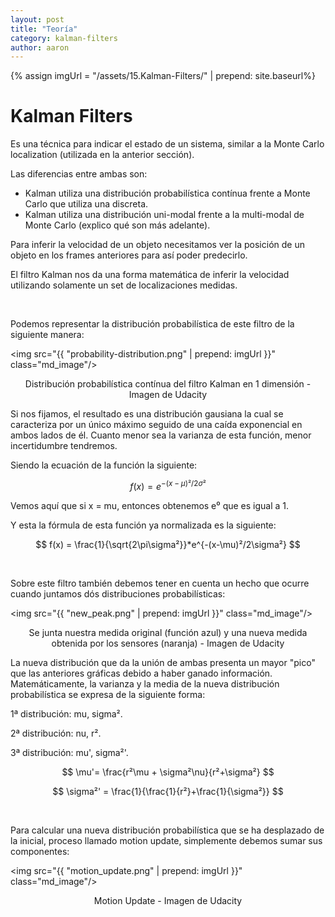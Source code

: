 ```yaml
---
layout: post
title: "Teoría"
category: kalman-filters
author: aaron
---
```


{% assign imgUrl = "/assets/15.Kalman-Filters/" | prepend: site.baseurl%}

# Kalman Filters

Es una técnica para indicar el estado de un sistema, similar a la Monte Carlo localization (utilizada en la anterior sección).

Las diferencias entre ambas son:

- Kalman utiliza una distribución probabilística contínua frente a Monte Carlo que utiliza una discreta.
- Kalman utiliza una distribución uni-modal frente a la multi-modal de Monte Carlo (explico qué son más adelante).

Para inferir la velocidad de un objeto necesitamos ver la posición de un objeto en los frames anteriores para así poder predecirlo.

El filtro Kalman nos da una forma matemática de inferir la velocidad utilizando solamente un set de localizaciones medidas.

<br/>

Podemos representar la distribución probabilística de este filtro de la siguiente manera:

<img src="{{ "probability-distribution.png" | prepend: imgUrl }}" class="md_image"/>

<p style="text-align:center">Distribución probabilística contínua del filtro Kalman en 1 dimensión - Imagen de Udacity</p>



Si nos fijamos, el resultado es una distribución gausiana la cual se caracteriza por un único máximo seguido de una caída exponencial en ambos lados de él. Cuanto menor sea la varianza de esta función, menor incertidumbre tendremos.

Siendo la ecuación de la función la siguiente:


$$
f(x) = e^{-(x-\mu)²/2\sigma²}
$$


Vemos aquí que si x = mu, entonces obtenemos e⁰ que es igual a 1.

Y esta la fórmula de esta función ya normalizada es la siguiente:


$$
f(x) = \frac{1}{\sqrt{2\pi\sigma²}}*e^{-(x-\mu)²/2\sigma²}
$$


<br/>

Sobre este filtro también debemos tener en cuenta un hecho que ocurre cuando juntamos dós distribuciones probabilísticas:

<img src="{{ "new_peak.png" | prepend: imgUrl }}" class="md_image"/>

<p style="text-align:center">Se junta nuestra medida original (función azul) y una nueva medida obtenida por los sensores (naranja) - Imagen de Udacity</p>

La nueva distribución que da la unión de ambas presenta un mayor "pico" que las anteriores gráficas debido a haber ganado información. Matemáticamente, la varianza y la media de la nueva distribución probabilística se expresa de la siguiente forma:

1ª distribución: mu, sigma².

2ª distribución: nu, r².

3ª distribución: mu', sigma²'.


$$
\mu'= \frac{r²\mu + \sigma²\nu}{r²+\sigma²}
$$
 
$$
\sigma²' = \frac{1}{\frac{1}{r²}+\frac{1}{\sigma²}}
$$


<br/>

Para calcular una nueva distribución probabilística que se ha desplazado de la inicial, proceso llamado motion update, simplemente debemos sumar sus componentes:

<img src="{{ "motion_update.png" | prepend: imgUrl }}" class="md_image"/>

<p style="text-align:center">Motion Update - Imagen de Udacity</p>

